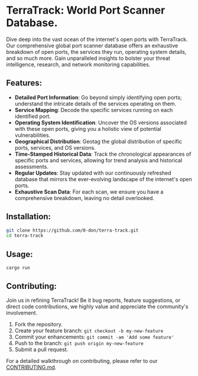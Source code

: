 # TerraTrack: World Port Scanner Database.

<!-- sudo make uninstall && sudo ./configure && sudo make && sudo make install && sudo chmod u+s /usr/local/bin/nmap  -->

<!-- ![TerraTrack Logo](https://path-to-your-logo-if-you-have-one.png) -->

Dive deep into the vast ocean of the internet's open ports with TerraTrack. Our comprehensive global port scanner database offers an exhaustive breakdown of open ports, the services they run, operating system details, and so much more. Gain unparalleled insights to bolster your threat intelligence, research, and network monitoring capabilities.

## Features:

- **Detailed Port Information**: Go beyond simply identifying open ports; understand the intricate details of the services operating on them.
- **Service Mapping**: Decode the specific services running on each identified port.
- **Operating System Identification**: Uncover the OS versions associated with these open ports, giving you a holistic view of potential vulnerabilities.
- **Geographical Distribution**: Geotag the global distribution of specific ports, services, and OS versions.
- **Time-Stamped Historical Data**: Track the chronological appearances of specific ports and services, allowing for trend analysis and historical assessments.
- **Regular Updates**: Stay updated with our continuously refreshed database that mirrors the ever-evolving landscape of the internet's open ports.
- **Exhaustive Scan Data**: For each scan, we ensure you have a comprehensive breakdown, leaving no detail overlooked.

## Installation:

```bash
git clone https://github.com/0-don/terra-track.git
cd terra-track
```

## Usage:

```
cargo run
```

## Contributing:

Join us in refining TerraTrack! Be it bug reports, feature suggestions, or direct code contributions, we highly value and appreciate the community's involvement.

1. Fork the repository.
2. Create your feature branch: `git checkout -b my-new-feature`
3. Commit your enhancements: `git commit -am 'Add some feature'`
4. Push to the branch: `git push origin my-new-feature`
5. Submit a pull request.

For a detailed walkthrough on contributing, please refer to our [CONTRIBUTING.md](https://github.com/0-don/terra-track/CONTRIBUTING.md).
